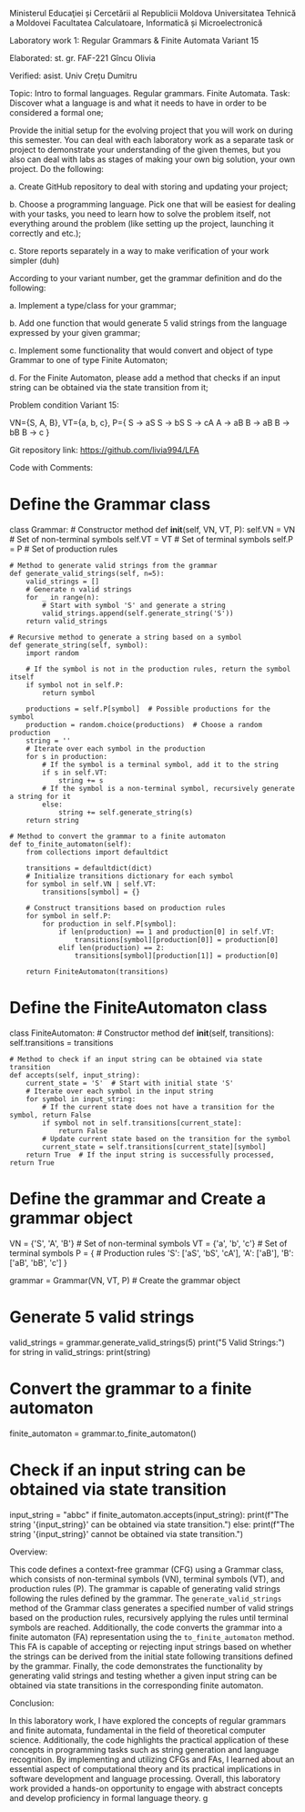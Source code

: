 Ministerul Educaţiei și Cercetării al Republicii Moldova Universitatea Tehnică a Moldovei
Facultatea Calculatoare, Informatică și Microelectronică








Laboratory work 1:
Regular Grammars &
Finite Automata
                    Variant 15




Elaborated:
st. gr. FAF-221	Gîncu Olivia

Verified:
asist. Univ                                                  Crețu Dumitru





Topic: Intro to formal languages. Regular grammars. Finite Automata.
Task: Discover what a language is and what it needs to have in order to be considered a formal one;

Provide the initial setup for the evolving project that you will work on during this semester. You can deal with each laboratory work as a separate task or project to demonstrate your understanding of the given themes, but you also can deal with labs as stages of making your own big solution, your own project. Do the following:

a. Create GitHub repository to deal with storing and updating your project;

b. Choose a programming language. Pick one that will be easiest for dealing with your tasks, you need to learn how to solve the problem itself, not everything around the problem (like setting up the project, launching it correctly and etc.);

c. Store reports separately in a way to make verification of your work simpler (duh)

According to your variant number, get the grammar definition and do the following:

a. Implement a type/class for your grammar;

b. Add one function that would generate 5 valid strings from the language expressed by your given grammar;

c. Implement some functionality that would convert and object of type Grammar to one of type Finite Automaton;

d. For the Finite Automaton, please add a method that checks if an input string can be obtained via the state transition from it;

Problem condition
Variant 15:

VN={S, A, B},
VT={a, b, c},
P={
    S → aS
    S → bS
    S → cA
    A → aB
    B → aB
    B → bB
    B → c
}

Git repository link: https://github.com/livia994/LFA

Code with Comments:

# Define the Grammar class
class Grammar:
    # Constructor method
    def __init__(self, VN, VT, P):
        self.VN = VN  # Set of non-terminal symbols
        self.VT = VT  # Set of terminal symbols
        self.P = P    # Set of production rules

    # Method to generate valid strings from the grammar
    def generate_valid_strings(self, n=5):
        valid_strings = []
        # Generate n valid strings
        for _ in range(n):
            # Start with symbol 'S' and generate a string
            valid_strings.append(self.generate_string('S'))
        return valid_strings

    # Recursive method to generate a string based on a symbol
    def generate_string(self, symbol):
        import random

        # If the symbol is not in the production rules, return the symbol itself
        if symbol not in self.P:
            return symbol

        productions = self.P[symbol]  # Possible productions for the symbol
        production = random.choice(productions)  # Choose a random production
        string = ''
        # Iterate over each symbol in the production
        for s in production:
            # If the symbol is a terminal symbol, add it to the string
            if s in self.VT:
                string += s
            # If the symbol is a non-terminal symbol, recursively generate a string for it
            else:
                string += self.generate_string(s)
        return string

    # Method to convert the grammar to a finite automaton
    def to_finite_automaton(self):
        from collections import defaultdict

        transitions = defaultdict(dict)
        # Initialize transitions dictionary for each symbol
        for symbol in self.VN | self.VT:
            transitions[symbol] = {}

        # Construct transitions based on production rules
        for symbol in self.P:
            for production in self.P[symbol]:
                if len(production) == 1 and production[0] in self.VT:
                    transitions[symbol][production[0]] = production[0]
                elif len(production) == 2:
                    transitions[symbol][production[1]] = production[0]

        return FiniteAutomaton(transitions)

# Define the FiniteAutomaton class
class FiniteAutomaton:
    # Constructor method
    def __init__(self, transitions):
        self.transitions = transitions

    # Method to check if an input string can be obtained via state transition
    def accepts(self, input_string):
        current_state = 'S'  # Start with initial state 'S'
        # Iterate over each symbol in the input string
        for symbol in input_string:
            # If the current state does not have a transition for the symbol, return False
            if symbol not in self.transitions[current_state]:
                return False
            # Update current state based on the transition for the symbol
            current_state = self.transitions[current_state][symbol]
        return True  # If the input string is successfully processed, return True

# Define the grammar and Create a grammar object
VN = {'S', 'A', 'B'}  # Set of non-terminal symbols
VT = {'a', 'b', 'c'}  # Set of terminal symbols
P = {  # Production rules
    'S': ['aS', 'bS', 'cA'],
    'A': ['aB'],
    'B': ['aB', 'bB', 'c']
}

grammar = Grammar(VN, VT, P)  # Create the grammar object

# Generate 5 valid strings
valid_strings = grammar.generate_valid_strings(5)
print("5 Valid Strings:")
for string in valid_strings:
    print(string)

# Convert the grammar to a finite automaton
finite_automaton = grammar.to_finite_automaton()

# Check if an input string can be obtained via state transition
input_string = "abbc"
if finite_automaton.accepts(input_string):
    print(f"The string '{input_string}' can be obtained via state transition.")
else:
    print(f"The string '{input_string}' cannot be obtained via state transition.")


Overview:

This code defines a context-free grammar (CFG) using a Grammar class, which consists of non-terminal symbols (VN), terminal symbols (VT), and production rules (P). The grammar is capable of generating valid strings following the rules defined by the grammar. The `generate_valid_strings` method of the Grammar class generates a specified number of valid strings based on the production rules, recursively applying the rules until terminal symbols are reached. Additionally, the code converts the grammar into a finite automaton (FA) representation using the `to_finite_automaton` method. This FA is capable of accepting or rejecting input strings based on whether the strings can be derived from the initial state following transitions defined by the grammar. Finally, the code demonstrates the functionality by generating valid strings and testing whether a given input string can be obtained via state transitions in the corresponding finite automaton.


 Conclusion:

In this laboratory work, I have explored the concepts of regular grammars and finite automata, fundamental in the field of theoretical computer science. Additionally, the code highlights the practical application of these concepts in programming tasks such as string generation and language recognition. By implementing and utilizing CFGs and FAs, I learned about an essential aspect of computational theory and its practical implications in software development and language processing. Overall, this laboratory work provided a hands-on opportunity to engage with abstract concepts and develop proficiency in formal language theory.
g
